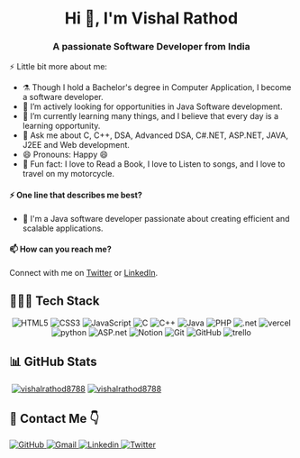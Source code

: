 <h1 align="center" color:white;>Hi 👋, I'm Vishal Rathod</h1>
<h3 align="center">A passionate Software Developer from India</h3>


⚡ Little bit more about me:


- ⚗️ Though I hold a Bachelor's degree in Computer Application, I become a software developer.
- 🌱 I’m actively looking for opportunities in Java Software development.
- 📖 I’m currently learning many things, and I believe that every day is a learning opportunity.
- 💬 Ask me about C, C++, DSA, Advanced DSA, C#.NET, ASP.NET, JAVA, J2EE and Web development.
- 😄 Pronouns: Happy 😄
- 🥳 Fun fact: I love to Read a Book, I love to Listen to songs, and I love to travel on my motorcycle.

#### ⚡ One line that describes me best? 
- 🌱 I'm a Java software developer passionate about creating efficient and scalable applications. 


#### 📫 How can you reach me?
Connect with me on [Twitter](https://twitter.com/VishalRathod_88) or [LinkedIn](https://www.linkedin.com/in/vishalrathod8788).

## 👨🏻‍💻 Tech Stack
<p align="center">

<img src="https://img.shields.io/badge/HTML5-E34F26?style=for-the-badge&logo=html5&logoColor=white" alt="HTML5"/>
<img src="https://img.shields.io/badge/CSS3-1572B6?style=for-the-badge&logo=css3&logoColor=white" alt="CSS3"/>
<img src="https://img.shields.io/badge/JavaScript-323330?style=for-the-badge&logo=javascript&logoColor=F7DF1E" alt="JavaScript"/>
<img src="https://img.shields.io/badge/C-20232A?style=for-the-badge&logo=C&logoColor=61DAFB" alt="C"/>
<img src="https://img.shields.io/badge/C++-593D88?style=for-the-badge&logo=C++&logoColor=white" alt="C++"/>
<img src="https://img.shields.io/badge/Java-38B2AC?style=for-the-badge&logo=java&logoColor=white" alt="Java"/>
<img src="https://img.shields.io/badge/PHP-663399?style=for-the-badge&logo=php&logoColor=white" alt="PHP"/>
<img src="https://img.shields.io/badge/.net-F59812?style=for-the-badge&logo=.net&logoColor=white" alt=".net"/>
<img src="https://img.shields.io/badge/Vercel-000000?style=for-the-badge&logo=vercel&logoColor=white" alt="vercel"/>
<br/>
<img src="https://img.shields.io/badge/Python-B7472A?style=for-the-badge&logo=python&logoColor=white" alt="python"/>
<img src="https://img.shields.io/badge/ASP.net-191970?style=for-the-badge&logo=.net&logoColor=white" alt="ASP.net"/>
<img src="https://img.shields.io/badge/Notion-000000?style=for-the-badge&logo=notion&logoColor=white" alt="Notion"/>
<img src="https://img.shields.io/badge/Git-E34F26?style=for-the-badge&logo=git&logoColor=white" alt="Git"/>
<img src="https://img.shields.io/badge/GitHub-000000?style=for-the-badge&logo=github&logoColor=white" alt="GitHub"/>
<img src="https://img.shields.io/badge/trello-1572B6?style=for-the-badge&logo=trello&logoColor=white" alt="trello"/>
</p>



## 📊 GitHub Stats
<!-- <p><a href="https://ko-fi.com/Vishal Rathod"> <img align="left" src="https://cdn.ko-fi.com/cdn/kofi3.png?v=3" height="50" width="210" alt="Vishal Rathod" /></a></p><br><br> -->
<p>&nbsp;<a href="https://github.com/vishalrathod8788#gh-dark-mode-only" target="_blank"><img align="center" src="https://github-readme-stats.vercel.app/api?username=vishalrathod8788&count_private=true&show_icons=true&theme=nightowl#gh-dark-mode-only" alt="vishalrathod8788" /></a>
<a href="https://github.com/vishalrathod8788#gh-light-mode-only" target="_blank"><img align="center" src="https://github-readme-stats.vercel.app/api?username=vishalrathod8788&count_private=true&show_icons=true&theme=vue#gh-light-mode-only" alt="vishalrathod8788" /></a>
</p>

<!--<p>&nbsp;<a href="https://github.com/vishalrathod8788#gh-dark-mode-only" target="_blank"><img align="center" src="https://streak-stats.demolab.com?user=vishalrathod8788&theme=nightowl#gh-dark-mode-only" alt="vishalrathod8788"/></a>
<a href="https://github.com/vishalrathod8788#gh-light-mode-only" target="_blank"><img align="center" src="https://streak-stats.demolab.com?user=vishalrathod8788&theme=vue#gh-light-mode-only" alt="vishalrathod8788"/></a> </p>
<br/>

<p><img align="center" src="https://github-readme-streak-stats.herokuapp.com/?user=vishalrathod8788&" alt="vishalrathod8788" /></p>-->

## 📩 Contact Me 👇

<a href="https://github.com/Vishalrathod8788">
    <img src="https://img.shields.io/badge/GitHub-100000?style=for-the-badge&logo=github&logoColor=white" alt="GitHub"/>
</a>

<a href="mailto:coder@vishal.sbs">
    <img src="https://img.shields.io/badge/Gmail-D14836?style=for-the-badge&logo=gmail&logoColor=white" alt="Gmail"/>
</a>

<a href="https://linkedin.com/in/vishalrathod8788">
    <img src="https://img.shields.io/badge/LinkedIn-0077B5?style=for-the-badge&logo=linkedin&logoColor=white" alt="Linkedin"/>
</a>

<a href="https://twitter.com/VishalRathod_88">
    <img src="https://img.shields.io/badge/Twitter-1DA1F2?style=for-the-badge&logo=twitter&logoColor=white" alt="Twitter"/>
</a>
